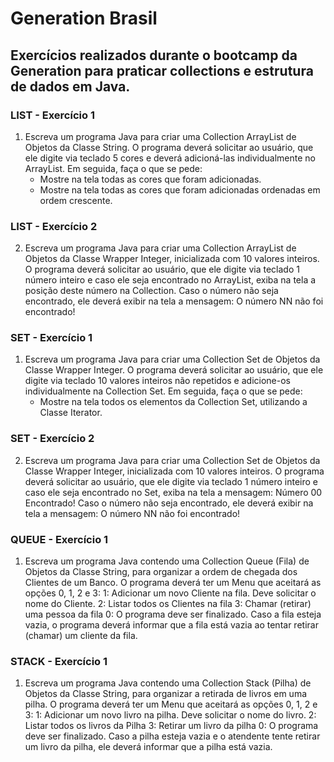 # Generation Brasil

## Exercícios realizados durante o bootcamp da Generation para praticar collections e estrutura de dados em Java.

### LIST - Exercício 1

1) Escreva um programa Java para criar uma Collection ArrayList de Objetos da Classe String. O programa deverá solicitar ao usuário, que ele digite via teclado 5 cores e deverá adicioná-las individualmente no ArrayList. Em seguida, faça o que se pede:
    - Mostre na tela todas as cores que foram adicionadas. 
    - Mostre na tela todas as cores que foram adicionadas ordenadas em ordem crescente.

### LIST - Exercício 2

2) Escreva um programa Java para criar uma Collection ArrayList de Objetos da Classe Wrapper Integer, inicializada com 10 valores inteiros. O programa deverá solicitar ao usuário, que ele digite via teclado 1 número inteiro e caso ele seja encontrado no ArrayList, exiba na tela a posição deste número na Collection. Caso o número não seja encontrado, ele deverá exibir na tela a mensagem: O número NN não foi encontrado!

### SET - Exercício 1

1) Escreva um programa Java para criar uma Collection Set de Objetos da Classe Wrapper Integer. O programa deverá solicitar ao usuário, que ele digite via teclado 10 valores inteiros não repetidos e adicione-os individualmente na Collection Set. Em seguida, faça o que se pede:
    - Mostre na tela todos os elementos da Collection Set, utilizando a Classe Iterator. 

### SET - Exercício 2

2) Escreva um programa Java para criar uma Collection Set de Objetos da Classe Wrapper Integer, inicializada com 10 valores inteiros. O programa deverá solicitar ao usuário, que ele digite via teclado 1 número inteiro e caso ele seja encontrado no Set, exiba na tela a mensagem: Número 00 Encontrado! Caso o número não seja encontrado, ele deverá exibir na tela a mensagem: O número NN não foi encontrado!

### QUEUE - Exercício 1

1) Escreva um programa Java contendo uma Collection Queue (Fila) de Objetos da Classe String, para organizar a ordem de chegada dos Clientes de um Banco. O programa deverá ter um Menu que aceitará as opções 0, 1, 2 e 3:
    1: Adicionar um novo Cliente na fila. Deve solicitar o nome do Cliente.
    2: Listar todos os Clientes na fila
    3: Chamar (retirar) uma pessoa da fila 
    0: O programa deve ser finalizado. 
  Caso a fila esteja vazia, o programa deverá informar que a fila está vazia ao tentar retirar (chamar) um cliente da fila.

### STACK - Exercício 1

1) Escreva um programa Java contendo uma Collection Stack (Pilha) de Objetos da Classe String, para organizar a retirada de livros em uma pilha. O programa deverá ter um Menu que aceitará as opções 0, 1, 2 e 3:
    1: Adicionar um novo livro na pilha. Deve solicitar o nome do livro.
    2: Listar todos os livros da Pilha
    3: Retirar um livro da pilha 
    0: O programa deve ser finalizado. 
  Caso a pilha esteja vazia e o atendente tente retirar um livro da pilha, ele deverá informar que a pilha está vazia.

  


